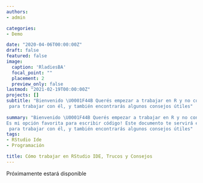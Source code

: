 ```yaml
---
authors:
- admin

categories:
- Demo

date: "2020-04-06T00:00:00Z"
draft: false
featured: false
image:
  caption: 'RladiesBA'
  focal_point: ""
  placement: 2
  preview_only: false
lastmod: "2021-02-19T00:00:00Z"
projects: []
subtitle: "Bienvenido \U0001F44B Querés empezar a trabajar en R y no conoces el RStudio Ide?   Es mi opción favorita para escribir código! Este documento te servirá en tus primeros pasos
 para trabajar con él, y también encontrarás algunos consejos útiles"
  
summary: "Bienvenido \U0001F44B Querés empezar a trabajar en R y no conoces el RStudio Ide? 
Es mi opción favorita para escribir código! Este documento te servirá en tus primeros pasos
 para trabajar con él, y también encontrarás algunos consejos útiles"
tags:
- RStudio Ide
- Programación

title: Cómo trabajar en RStudio IDE, Trucos y Consejos
---
```


Próximamente estará disponible
